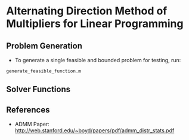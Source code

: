 # Alternating Direction Method of Multipliers for Linear Programming

## Problem Generation

- To generate a single feasible and bounded problem for testing, run:
```
generate_feasible_function.m 
```

## Solver Functions


## References
- ADMM Paper: http://web.stanford.edu/~boyd/papers/pdf/admm_distr_stats.pdf

